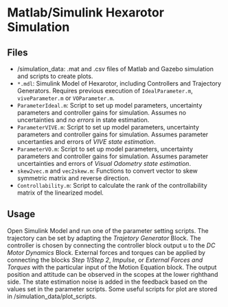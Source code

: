 # Matlab/Simulink Hexarotor Simulation

## Files
- /simulation_data: .mat and .csv files of Matlab and Gazebo simulation and scripts to create plots.
- `*.mdl`: Simulink Model of Hexarotor, including Controllers and Trajectory Generators. Requires previous execution of `IdealParameter.m`, `viveParameter.m` or `VOParameter.m`.
- `ParameterIdeal.m`: Script to set up model parameters, uncertainty parameters and controller gains for simulation. Assumes no uncertainties and *no errors* in state estimation.
- `ParameterVIVE.m`: Script to set up model parameters, uncertainty parameters and controller gains for simulation. Assumes parameter uncertanties and errors of *VIVE state estimation*.
- `ParameterVO.m`: Script to set up model parameters, uncertainty parameters and controller gains for simulation. Assumes parameter uncertainties and errors of *Visual Odometry state estimation*.
- `skew2vec.m` and `vec2skew.m`: Functions to convert vector to skew symmetric matrix and reverse direction.
- `Controllability.m`: Script to calculate the rank of the controllability matrix of the linearized model.

## Usage
Open Simulink Model and run one of the parameter setting scripts. The trajectory can be set by adapting the *Trajetory Generator* Block. The controller is chosen by connecting the controller block output u to the *DC Motor Dynamics* Block. External forces and torques can be applied by connecting the blocks *Step 1*/*Step 2*, *Impulse*, or *External Forces and Torques* with the particular input of the Motion Equation block. The output position and attitude can be observed in the scopes at the lower righthand side. The state estimation noise is added in the feedback based on the values set in the parameter scripts. Some useful scripts for plot are stored in /simulation_data/plot_scripts.
